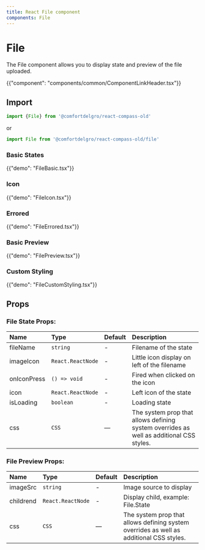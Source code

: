 ```yaml
---
title: React File component
components: File
---
```


# File

<p class="description">
The File component allows you to display state and preview of the file uploaded.</p>

{{"component": "components/common/ComponentLinkHeader.tsx"}}

## Import

```js
import {File} from '@comfortdelgro/react-compass-old'
```

or

```js
import File from '@comfortdelgro/react-compass-old/file'
```

### Basic States

{{"demo": "FileBasic.tsx"}}

### Icon

{{"demo": "FileIcon.tsx"}}

### Errored

{{"demo": "FileErrored.tsx"}}

### Basic Preview

{{"demo": "FilePreview.tsx"}}

### Custom Styling

{{"demo": "FileCustomStyling.tsx"}}

## Props

### File State Props:

| Name        | Type              | Default | Description                                                                             |
| :---------- | :---------------- | :------ | :-------------------------------------------------------------------------------------- |
| fileName    | `string`          | -       | Filename of the state                                                                   |
| imageIcon   | `React.ReactNode` | -       | Little icon display on left of the filename                                             |
| onIconPress | `() => void`      | -       | Fired when clicked on the icon                                                          |
| icon        | `React.ReactNode` | -       | Left icon of the state                                                                  |
| isLoading   | `boolean`         | -       | Loading state                                                                           |
| css         | `CSS`             | —       | The system prop that allows defining system overrides as well as additional CSS styles. |

### File Preview Props:

| Name      | Type              | Default | Description                                                                             |
| :-------- | :---------------- | :------ | :-------------------------------------------------------------------------------------- |
| imageSrc  | `string`          | -       | Image source to display                                                                 |
| childrend | `React.ReactNode` | -       | Display child, example: File.State                                                      |
| css       | `CSS`             | —       | The system prop that allows defining system overrides as well as additional CSS styles. |
